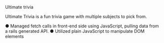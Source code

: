 Ultimate trivia

Ultimate Trivia is a fun trivia game with multiple subjects to pick from.

●	Managed fetch calls in front-end side using JavaScript, pulling data from a rails generated API.
●	Utilized plain JavaScript to manipulate DOM elements

